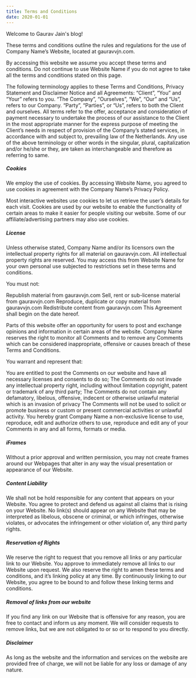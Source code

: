 ```yaml
---
title: Terms and Conditions
date: 2020-01-01
---
```


Welcome to Gaurav Jain's blog!

These terms and conditions outline the rules and regulations for the use of Company Name’s Website, located at gauravvjn.com.

By accessing this website we assume you accept these terms and conditions. Do not continue to use Website Name if you do not agree to take all the terms and conditions stated on this page.

The following terminology applies to these Terms and Conditions, Privacy Statement and Disclaimer Notice and all Agreements: “Client”, “You” and “Your” refers to you. “The Company”, “Ourselves”, “We”, “Our” and “Us”, refers to our Company. “Party”, “Parties”, or “Us”, refers to both the Client and ourselves. All terms refer to the offer, acceptance and consideration of payment necessary to undertake the process of our assistance to the Client in the most appropriate manner for the express purpose of meeting the Client’s needs in respect of provision of the Company’s stated services, in accordance with and subject to, prevailing law of the Netherlands. Any use of the above terminology or other words in the singular, plural, capitalization and/or he/she or they, are taken as interchangeable and therefore as referring to same.

##### Cookies

We employ the use of cookies. By accessing Website Name, you agreed to use cookies in agreement with the Company Name’s Privacy Policy.

Most interactive websites use cookies to let us retrieve the user’s details for each visit. Cookies are used by our website to enable the functionality of certain areas to make it easier for people visiting our website. Some of our affiliate/advertising partners may also use cookies.

##### License

Unless otherwise stated, Company Name and/or its licensors own the intellectual property rights for all material on gauravvjn.com. All intellectual property rights are reserved. You may access this from Website Name for your own personal use subjected to restrictions set in these terms and conditions.

You must not:

Republish material from gauravvjn.com Sell, rent or sub-license material from gauravvjn.com Reproduce, duplicate or copy material from gauravvjn.com Redistribute content from gauravvjn.com This Agreement shall begin on the date hereof.

Parts of this website offer an opportunity for users to post and exchange opinions and information in certain areas of the website. Company Name reserves the right to monitor all Comments and to remove any Comments which can be considered inappropriate, offensive or causes breach of these Terms and Conditions.

You warrant and represent that:

You are entitled to post the Comments on our website and have all necessary licenses and consents to do so; The Comments do not invade any intellectual property right, including without limitation copyright, patent or trademark of any third party; The Comments do not contain any defamatory, libelous, offensive, indecent or otherwise unlawful material which is an invasion of privacy The Comments will not be used to solicit or promote business or custom or present commercial activities or unlawful activity. You hereby grant Company Name a non-exclusive license to use, reproduce, edit and authorize others to use, reproduce and edit any of your Comments in any and all forms, formats or media.

##### iFrames

Without a prior approval and written permission, you may not create frames around our Webpages that alter in any way the visual presentation or appearance of our Website.

##### Content Liability

We shall not be hold responsible for any content that appears on your Website. You agree to protect and defend us against all claims that is rising on your Website. No link(s) should appear on any Website that may be interpreted as libelous, obscene or criminal, or which infringes, otherwise violates, or advocates the infringement or other violation of, any third party rights.

##### Reservation of Rights

We reserve the right to request that you remove all links or any particular link to our Website. You approve to immediately remove all links to our Website upon request. We also reserve the right to amen these terms and conditions, and it’s linking policy at any time. By continuously linking to our Website, you agree to be bound to and follow these linking terms and conditions.

##### Removal of links from our website

If you find any link on our Website that is offensive for any reason, you are free to contact and inform us any moment. We will consider requests to remove links, but we are not obligated to or so or to respond to you directly.

##### Disclaimer

As long as the website and the information and services on the website are provided free of charge, we will not be liable for any loss or damage of any nature.
